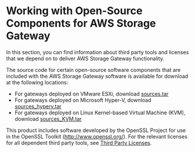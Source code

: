 # Working with Open\-Source Components for AWS Storage Gateway<a name="AboutAWSStorageGatewaySoftware"></a>

In this section, you can find information about third party tools and licenses that we depend on to deliver AWS Storage Gateway functionality\. 

The source code for certain open\-source software components that are included with the AWS Storage Gateway software is available for download at the following locations:
+  For gateways deployed on VMware ESXi, download [sources\.tar](https://s3.amazonaws.com/aws-storage-gateway-terms/sources.tar)
+ For gateways deployed on Microsoft Hyper\-V, download [sources\_hyperv\.tar](https://s3.amazonaws.com/aws-storage-gateway-terms/sources_hyperv.tar)
+  For gateways deployed on Linux Kernel\-based Virtual Machine \(KVM\), download [sources\_KVM\.tar](https://s3.amazonaws.com/aws-storage-gateway-terms/sources_KVM.tar)

This product includes software developed by the OpenSSL Project for use in the OpenSSL Toolkit \([http://www\.openssl\.org/](http://www.openssl.org/)\)\. For the relevant licenses for all dependent third party tools, see [Third Party Licenses](https://s3.amazonaws.com/aws-storage-gateway-terms/THIRD_PARTY_LICENSES.txt)\.